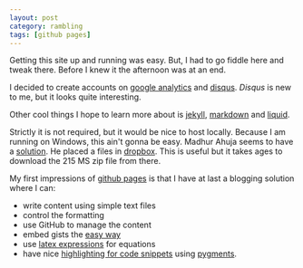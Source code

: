 ```yaml
---
layout: post
category: rambling
tags: [github pages]
---
```

Getting this site up and running was easy. But, I had to go fiddle here and tweak there. Before I knew it the afternoon was at an end. 


I decided to create accounts on [google analytics](http://www.google.com/analytics/) and [disqus](http://codespear.disqus.com/).  _Disqus_ is new to me, but it looks quite interesting.  

Other cool things I hope to learn more about is [jekyll](http://jekyllrb.com/), [markdown](http://daringfireball.net/projects/markdown/) and [liquid](http://liquidmarkup.org/).

Strictly it is not required, but it would be nice to host locally. Because I am running on Windows, this ain't gonna be easy. Madhur Ahuja seems to have a [solution](http://www.madhur.co.in/blog/2013/07/20/buildportablejekyll.html). He placed a files in [dropbox](https://www.dropbox.com/).  This is useful but it takes ages to download the 215 MS zip file from there.

My first impressions of [github pages](http://pages.github.com/) is that I have at last a blogging solution where I can:
 * write content using simple text files  
 * control the formatting
 * use GitHub to manage the content 
 * embed gists the [easy way](https://gist.github.com/benbalter/5555251)
 * use [latex expressions](http://christopherpoole.github.io/using-mathjax-on-github-pages) for equations
 * have nice [highlighting for code snippets](http://jekyllrb.com/docs/templates/) using [pygments](http://pygments.org).